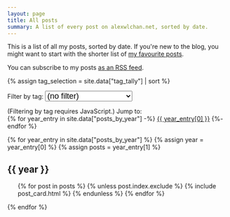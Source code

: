 ```yaml
---
layout: page
title: All posts
summary: A list of every post on alexwlchan.net, sorted by date.
---
```


This is a list of all my posts, sorted by date.
If you're new to the blog, you might want to start with the shorter list of [my favourite posts](/best-of/).

You can subscribe to my posts [as an RSS feed](/atom.xml).

<script src="/scripts/tag-filters.js"></script>

<div id="tag_filter">
  {% assign tag_selection = site.data["tag_tally"] | sort %}

  <p>Filter by tag:
    <select id="tag_selection" onchange="applyTagFilters()">
      <option value="_nofilter_">(no filter)</option>
      {% for tag in tag_selection %}
        {% if tag[1] > 1 %}
          <option value="{{ tag[0] }}">{{ tag[0] }} ({{ tag[1] }})</option>
        {% endif %}
      {% endfor %}
    </select>
  </p>
</div>

<noscript>
  (Filtering by tag requires JavaScript.)
</noscript>

<style>
  #tag_filter.enabled {
    margin-bottom: -5px;
    margin-top:    -5px;
  }

  #tag_filter.enabled p {
    background: rgba(208, 28, 17, 0.25);
    border-radius: 4px;
    padding: 5px 10px;
    margin-left:  -10px;
    margin-right: -10px;
  }

  select {
    font-size: 130%;
  }

  /* Ensure the label and list of years appear on the same line */
  #jumpto_label, #jumpto_list {
    display: inline-block;
    margin: 0;
  }

  #jumpto_list {
    list-style-type: none;
    padding-left: 0px !important;
  }

  /* Ensure they all display in a line */
  #jumpto_list li {
    display: inline;
  }

  /* This inserts the slashes between years.  See the comment in tag-filters.js
     for more on how/why this works. */
  #jumpto_list li:not(:first-child)::before {
    content: " / ";
  }

  #jumpto_list li.first_visible_jumpto::before {
    content: " ";
  }
</style>

<p id="jumpto_label">
  Jump to:&nbsp;<ul id="jumpto_list">
  {% for year_entry in site.data["posts_by_year"] -%}
    <li data-jumpto-year="{{ year_entry[0] }}">
      <a href="#year-{{ year_entry[0] }}" class="novisited">{{ year_entry[0] }}</a>
    </li>
  {%- endfor %}
  </ul>
</p>

{% for year_entry in site.data["posts_by_year"] %}
{% assign year = year_entry[0] %}
{% assign posts = year_entry[1] %}

<div class="year_group" data-group-year="{{ year }}" id="posts-{{ year }}">
  <h2 id="year-{{ year }}">{{ year }}</h2>

  <ul class="post_cards">
  {% for post in posts %}
    {% unless post.index.exclude %}
      {% include post_card.html %}
    {% endunless %}
  {% endfor %}
  </ul>
</div>
{% endfor %}
